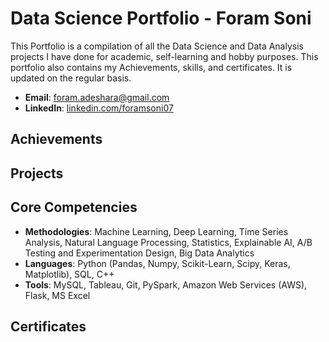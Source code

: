 # Data Science Portfolio - Foram Soni
This Portfolio is a compilation of all the Data Science and Data Analysis projects I have done for academic, self-learning and hobby purposes. This portfolio also contains my Achievements, skills, and certificates. It is updated on the regular basis.

- **Email**: [foram.adeshara@gmail.com](foram.adeshara@gmail.com)
- **LinkedIn**: [linkedin.com/foramsoni07](https://www.linkedin.com/in/foramsoni07/)

## Achievements

## Projects


## Core Competencies

- **Methodologies**: Machine Learning, Deep Learning, Time Series Analysis, Natural Language Processing, Statistics, Explainable AI, A/B Testing and Experimentation Design, Big Data Analytics
- **Languages**: Python (Pandas, Numpy, Scikit-Learn, Scipy, Keras, Matplotlib), SQL, C++
- **Tools**: MySQL, Tableau, Git, PySpark, Amazon Web Services (AWS), Flask, MS Excel

## Certificates
